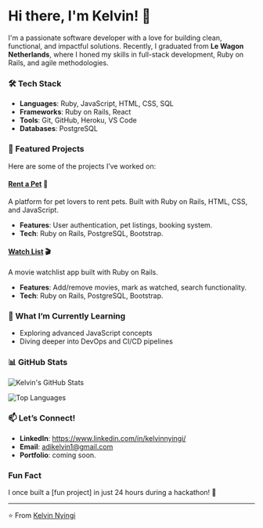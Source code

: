 # Hi there, I'm Kelvin! 👋

I'm a passionate software developer with a love for building clean, functional, and impactful solutions. Recently, I graduated from **Le Wagon Netherlands**, where I honed my skills in full-stack development, Ruby on Rails, and agile methodologies.

### 🛠️ Tech Stack
- **Languages**: Ruby, JavaScript, HTML, CSS, SQL
- **Frameworks**: Ruby on Rails, React
- **Tools**: Git, GitHub, Heroku, VS Code
- **Databases**: PostgreSQL

### 🚀 Featured Projects
Here are some of the projects I’ve worked on:

#### [Rent a Pet](https://github.com/kelvinnyingi/rent-a-pet) 🐾
A platform for pet lovers to rent pets. Built with Ruby on Rails, HTML, CSS, and JavaScript.
- **Features**: User authentication, pet listings, booking system.
- **Tech**: Ruby on Rails, PostgreSQL, Bootstrap.

#### [Watch List](https://github.com/kelvinnyingi/watch-list) 🎬
A movie watchlist app built with Ruby on Rails.
- **Features**: Add/remove movies, mark as watched, search functionality.
- **Tech**: Ruby on Rails, PostgreSQL, Bootstrap.

### 🌱 What I’m Currently Learning
- Exploring advanced JavaScript concepts
- Diving deeper into DevOps and CI/CD pipelines

### 📊 GitHub Stats
![Kelvin's GitHub Stats](https://github-readme-stats.vercel.app/api?username=kelvinnyingi&show_icons=true&theme=radical)

![Top Languages](https://github-readme-stats.vercel.app/api/top-langs/?username=kelvinnyingi&layout=compact&theme=radical)

### 📫 Let’s Connect!
- **LinkedIn**: https://www.linkedin.com/in/kelvinnyingi/
- **Email**: adikelvin1@gmail.com
- **Portfolio**: coming soon.

### Fun Fact
I once built a [fun project] in just 24 hours during a hackathon! 🚀

---

⭐️ From [Kelvin Nyingi](https://github.com/kelvinnyingi)
